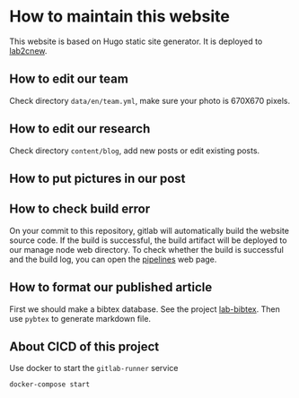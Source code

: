 # How to maintain this website

This website is based on Hugo static site generator.
It is deployed to [lab2cnew](http://10.8.4.170/lab2cnew/).

## How to edit our team
Check directory `data/en/team.yml`, make sure your photo is 670X670 pixels.

## How to edit our research
Check directory `content/blog`, add new posts or edit existing posts.

## How to put pictures in our post

## How to check build error
On your commit to this repository, gitlab will automatically build the website source code. If the build is 
successful, the build artifact will be deployed to our manage node web directory. To check whether the build is successful and
the build log, you can
open the [pipelines](http://10.8.4.170:88/zhaofeng-shu33/lab2cnew/pipelines) web page.

## How to format our published article
First we should make a bibtex database. See the project [lab-bibtex](http://10.8.4.170:88/zhaofeng-shu33/lab-bibtex).
Then use `pybtex` to generate markdown file.

## About CICD of this project
Use docker to start the `gitlab-runner` service
```shell
docker-compose start
```
